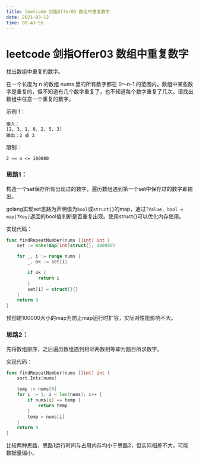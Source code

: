 ```yaml
---
title: leetcode 剑指Offer03 数组中重复数字
date: 2021-03-12
time: 08-43-55
---
```


# leetcode 剑指Offer03 数组中重复数字

找出数组中重复的数字。


在一个长度为 n 的数组 nums 里的所有数字都在 0～n-1 的范围内。数组中某些数字是重复的，但不知道有几个数字重复了，也不知道每个数字重复了几次。请找出数组中任意一个重复的数字。

示例 1：

``` 
输入：
[2, 3, 1, 0, 2, 5, 3]
输出：2 或 3 
```

限制：

`2 <= n <= 100000`



### 思路1：

构造一个set保存所有出现过的数字，遍历数组遇到第一个set中保存过的数字即输出。

golang实现set思路为声明值为`bool`或`struct{}`的map，通过`TValue, bool = map[TKey]`返回的bool值判断是否重复出现。使用struct{}可以优化内存使用。

实现代码：

```go
func findRepeatNumber(nums []int) int {
    set := make(map[int]struct{}, 100000)

    for _, i := range nums {
        _, ok := set[i]

        if ok {
            return i
        }
        set[i] = struct{}{}
    }
    return 0
}
```

预创建100000大小的map为防止map运行时扩容，实际对性能影响不大。

### 思路2：

先将数组排序，之后遍历数组遇到相邻两数相等即为题目所求数字。

实现代码：

``` go
func findRepeatNumber(nums []int) int {
	sort.Ints(nums)

	temp := nums[0]
	for i := 1; i < len(nums); i++ {
		if nums[i] == temp {
			return temp
		}
		temp = nums[i]
	}
	return 0
}
```



比较两种思路，思路1运行时间与占用内存均小于思路2，但实际相差不大，可能数据量偏小。
